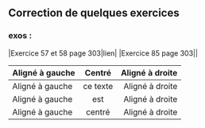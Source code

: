 ## Correction de quelques exercices

### exos :

|Exercice 57 et 58 page 303|lien|
|Exercice 85 page 303||


| Aligné à gauche  | Centré          | Aligné à droite |
| :--------------- |:---------------:| -----:|
| Aligné à gauche  |   ce texte        |  Aligné à droite |
| Aligné à gauche  | est             |   Aligné à droite |
| Aligné à gauche  | centré          |    Aligné à droite |
